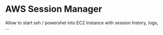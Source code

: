 # AWS Session Manager

Allow to start ssh / powershel into EC2 Instance with session history, logs, ...
